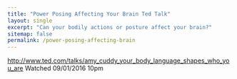 ```yaml
---
title: "Power Posing Affecting Your Brain Ted Talk"
layout: single
excerpt: "Can your bodily actions or posture affect your brain?"
sitemap: false
permalink: /power-posing-affecting-brain
---
```


http://www.ted.com/talks/amy_cuddy_your_body_language_shapes_who_you_are
Watched 09/01/2016 10pm


